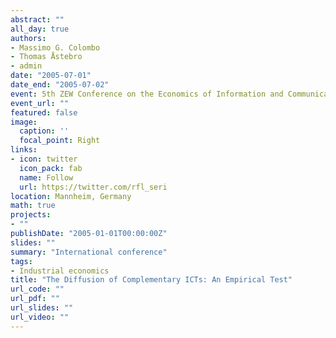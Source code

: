 ```yaml
---
abstract: ""
all_day: true
authors:
- Massimo G. Colombo
- Thomas Åstebro
- admin
date: "2005-07-01"
date_end: "2005-07-02"
event: 5th ZEW Conference on the Economics of Information and Communication Technologies 2005
event_url: ""
featured: false
image:
  caption: ''
  focal_point: Right
links:
- icon: twitter
  icon_pack: fab
  name: Follow
  url: https://twitter.com/rfl_seri
location: Mannheim, Germany
math: true
projects:
- ""
publishDate: "2005-01-01T00:00:00Z"
slides: ""
summary: "International conference"
tags:
- Industrial economics
title: "The Diffusion of Complementary ICTs: An Empirical Test"
url_code: ""
url_pdf: ""
url_slides: ""
url_video: ""
---
```

